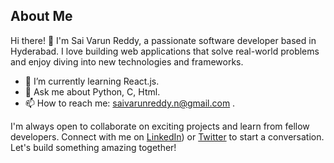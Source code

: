 ## About Me

Hi there! 👋 I'm Sai Varun Reddy, a passionate software developer based in Hyderabad. I love building web applications that solve real-world problems and enjoy diving into new technologies and frameworks. 

- 🌱 I’m currently learning React.js.
- 💬 Ask me about Python, C, Html.
- 📫 How to reach me: saivarunreddy.n@gmail.com .

I'm always open to collaborate on exciting projects and learn from fellow developers. Connect with me on [LinkedIn](https://www.linkedin.com/in/sai-varun-reddy-nagireddypet-241946270/)) or [Twitter](https://twitter.com/svr_tweetz) to start a conversation. Let's build something amazing together!
